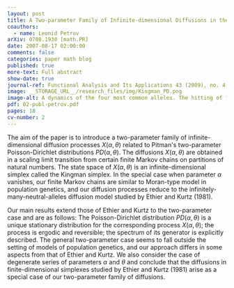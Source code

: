 ```yaml
---
layout: post
title: A Two-parameter Family of Infinite-dimensional Diffusions in the Kingman Simplex
coauthors:
  - name: Leonid Petrov
arXiv: 0708.1930 [math.PR]
date: 2007-08-17 02:00:00
comments: false
categories: paper math blog
published: true
more-text: Full abstract
show-date: true
journal-ref: Functional Analysis and Its Applications 43 (2009), no. 4, 279-296
image: __STORAGE_URL__/research_files/img/Kingman_PD.png
image-alt: A dynamics of the four most common alleles. The hitting of finite-dimensional subspaces is evident
pdf: 02-publ-petrov.pdf
pages: 18
cv-number: 2
---
```


The aim of the paper is to introduce a two-parameter family of
infinite-dimensional diffusion processes $X(\alpha,\theta)$ related to Pitman's
two-parameter Poisson-Dirichlet distributions $PD(\alpha,\theta)$.<!--more--> The
diffusions $X(\alpha,\theta)$ are obtained in a scaling limit transition from
certain finite Markov chains on partitions of natural numbers. The state space
of $X(\alpha,\theta)$ is an infinite-dimensional simplex called the Kingman
simplex.  In the special case when parameter $\alpha$ vanishes, our finite Markov
chains are similar to Moran-type model in population genetics, and our
diffusion processes reduce to the infinitely-many-neutral-alleles diffusion
model studied by Ethier and Kurtz (1981).  

Our main results extend those of
Ethier and Kurtz to the two-parameter case and are as follows: The
Poisson-Dirichlet distribution $PD(\alpha,\theta)$ is a unique stationary
distribution for the corresponding process $X(\alpha,\theta)$; the process is
ergodic and reversible; the spectrum of its generator is explicitly described.
The general two-parameter case seems to fall outside the setting of models of
population genetics, and our approach differs in some aspects from that of
Ethier and Kurtz.  We also consider the case of degenerate series of parameters
$\alpha$ and $\theta$ and conclude that the diffusions in finite-dimensional
simplexes studied by Ethier and Kurtz (1981) arise as a special case of our
two-parameter family of diffusions.
